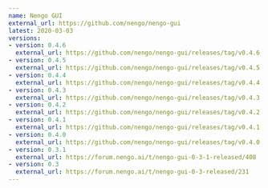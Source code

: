 ```yaml
---
name: Nengo GUI
external_url: https://github.com/nengo/nengo-gui
latest: 2020-03-03
versions:
- version: 0.4.6
  external_url: https://github.com/nengo/nengo-gui/releases/tag/v0.4.6
- version: 0.4.5
  external_url: https://github.com/nengo/nengo-gui/releases/tag/v0.4.5
- version: 0.4.4
  external_url: https://github.com/nengo/nengo-gui/releases/tag/v0.4.4
- version: 0.4.3
  external_url: https://github.com/nengo/nengo-gui/releases/tag/v0.4.3
- version: 0.4.2
  external_url: https://github.com/nengo/nengo-gui/releases/tag/v0.4.2
- version: 0.4.1
  external_url: https://github.com/nengo/nengo-gui/releases/tag/v0.4.1
- version: 0.4.0
  external_url: https://github.com/nengo/nengo-gui/releases/tag/v0.4.0
- version: 0.3.1
  external_url: https://forum.nengo.ai/t/nengo-gui-0-3-1-released/408
- version: 0.3
  external_url: https://forum.nengo.ai/t/nengo-gui-0-3-released/231
---
```

